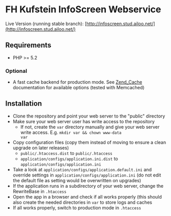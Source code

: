 # FH Kufstein InfoScreen Webservice

Live Version (running stable branch): [http://infoscreen.stud.ailoo.net/](http://infoscreen.stud.ailoo.net/)

## Requirements

* PHP >= 5.2

### Optional

* A fast cache backend for production mode. See [Zend_Cache](http://framework.zend.com/manual/de/zend.cache.backends.html) documentation for available options (tested with Memcached)

## Installation

* Clone the repository and point your web server to the "public" directory
* Make sure your web server user has write access to the repository
  * If not, create the <code>var</code> directory manually and give your web server write access. E.g. <code>mkdir var && chown www-data var</code>
* Copy configuration files (copy them instead of moving to ensure a clean upgrade on later releases)
  * <code>public/.htaccess.dist</code> to <code>public/.htaccess</code>
  * <code>application/configs/application.ini.dist</code> to <code>application/configs/application.ini</code>
* Take a look at <code>application/configs/application.default.ini</code> and override settings in <code>application/configs/application.ini</code> (do not edit the default file as setting would be overwritten on upgrades)
* If the application runs in a subdirectory of your web server, change the RewriteBase in <code>.htaccess</code>
* Open the app in a browser and check if all works properly (this should also create the needed directories in <code>var</code> to store logs and caches
* If all works properly, switch to production mode in <code>.htaccess</code>